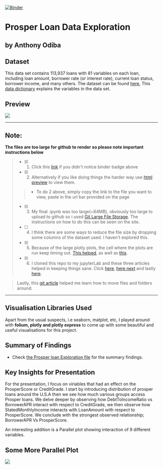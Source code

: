 [![Binder](https://mybinder.org/badge_logo.svg)](https://mybinder.org/v2/gh/tonyodiba/Prosper_Loans_data_exploration.git/master)

# Prosper Loan Data Exploration
## by Anthony Odiba


## Dataset

This data set contains 113,937 loans with 81 variables on each loan, including loan amount, borrower rate (or interest rate), current loan status, borrower income, and many others. The dataset can be found [here](https://www.google.com/url?q=https://s3.amazonaws.com/udacity-hosted-downloads/ud651/prosperLoanData.csv&sa=D&ust=1554484977406000), This [data dictionary](https://www.google.com/url?q=https://docs.google.com/spreadsheet/ccc?key%3D0AllIqIyvWZdadDd5NTlqZ1pBMHlsUjdrOTZHaVBuSlE%26usp%3Dsharing&sa=D&ust=1554484977407000) explains the variables in the data set.

## **Preview**
![](https://github.com/tonyodiba/Prosper_Loans_data_exploration/blob/master/files/images/e7xHxCtWtR.gif)

***
## Note: 
**The files are too large for github to render so please note important instructions below**
> - [x] 1. Click this [link](https://mybinder.org/v2/gh/tonyodiba/Prosper_Loans_data_exploration.git/master) if you didn't notice binder badge above
> - [x] 2. Alternatively if you like doing things the harder way use [html preview](https://htmlpreview.github.io/) to view them.
   > > * To do 2 above, simply copy the link to the file you want to view, paste in the url bar provided on the page
> - [x] 3. My final .ipynb was too large(~64MB), obviously too large to upload to github so i used [Git Large File Storage](https://git-lfs.github.com/). The instructions on how to do this can be seen on the site.
> - [ ] 4. I think there are some ways to reduce the file size by dropping some columns of the dataset used. I haven't explored this.
> - [x] 5. Because of the large plotly plots, the cell where the plots are run keep timing out. [This helped](https://github.com/jupyter/notebook/issues/2287), as well as [this](https://stackoverflow.com/questions/43288550/iopub-data-rate-exceeded-in-jupyter-notebook-when-viewing-image).
> - [x] 6. I cloned this repo to my jupyterLab and these three articles helped in keeping things sane. Click [here](https://stackoverflow.com/questions/3876977/update-git-branches-from-master/28505516), [here next](https://remarkablemark.org/blog/2017/06/02/git-update-branch/) and lastly [here](https://www.neonscience.org/git-setup-remote).

> Lastly, this [git article](https://help.github.com/en/articles/moving-a-file-to-a-new-location-using-the-command-line) helped me learn how to move files and folders around.
***
## Visualisation Libraries Used
Apart from the usual suspects, i.e seaborn, matplot, etc, I played around with **folium, plotly and plotly express** to come up with some beautiful and useful visualisations for this project.

## Summary of Findings

* Check [the Prosper loan Exploration file](https://github.com/tonyodiba/Prosper_Loans_data_exploration/blob/master/ProsperLoan_exploration_readme.md) for the summary findings.

## Key Insights for Presentation

For the presentation, I focus on viriables that had an effect on the ProsperScore or CreditGrade.  I start by introducing distribution of prosper loans around the U.S.A then we see how much various groups access Prosper loans. We delve deeper by observing how DebtToIncomeRatio vs BorrowerAPR interact with respect to CreditGrade, we then observe how StatedMonthlyIncome interacts with LoanAmount with respect to ProsperScore. We conclude with the strongest observed relationship; BorrowerAPR Vs ProsperScore. 

An interesting addition is a Parallel plot showing interaction of 9 different variables.

## Some More Parallel Plot
![](https://github.com/tonyodiba/Prosper_Loans_data_exploration/blob/master/files/images/2019-07-22%2000.44.03.gif)
